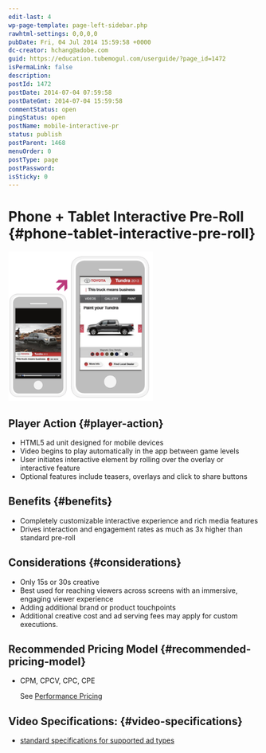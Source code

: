 ```yaml
---
edit-last: 4
wp-page-template: page-left-sidebar.php
rawhtml-settings: 0,0,0,0
pubDate: Fri, 04 Jul 2014 15:59:58 +0000
dc-creator: hchang@adobe.com
guid: https://education.tubemogul.com/userguide/?page_id=1472
isPermaLink: false
description: 
postId: 1472
postDate: 2014-07-04 07:59:58
postDateGmt: 2014-07-04 15:59:58
commentStatus: open
pingStatus: open
postName: mobile-interactive-pr
status: publish
postParent: 1468
menuOrder: 0
postType: page
postPassword: 
isSticky: 0
---
```


# Phone + Tablet Interactive Pre-Roll {#phone-tablet-interactive-pre-roll}

[ ![mobile ipr](assets/mobile-ipr-290x300.png)](assets/mobile-ipr.png)

## Player Action {#player-action}

* HTML5 ad unit designed for mobile devices
* Video begins to play automatically in the app between game levels
* User initiates interactive element by rolling over the overlay or interactive feature
* Optional features include teasers, overlays and click to share buttons
<!-- * [See Smartphone Interactive Pre-roll Unit in Action](https://www.tubemogul.com/marketing/showcase/interactive-in-app-pre-roll.html) -->
<!-- * [See Tablet Interactive Pre-roll Unit in Action](https://www.tubemogul.com/marketing/showcase/interactive-in-app-pre-roll-tablet.html) -->

## Benefits {#benefits}

* Completely customizable interactive experience and rich media features
* Drives interaction and engagement rates as much as 3x higher than standard pre-roll

## Considerations {#considerations}

* Only 15s or 30s creative
* Best used for reaching viewers across screens with an immersive, engaging viewer experience
* Adding additional brand or product touchpoints
* Additional creative cost and ad serving fees may apply for custom executions.

## Recommended Pricing Model {#recommended-pricing-model}

* CPM, CPCV, CPC, CPE

    See [Performance Pricing](../../../../dsp/planning/ad-formats/performance-pricing.md)

## Video Specifications: {#video-specifications}

* [standard specifications for supported ad types](https://www.tubemogul.com/ad-specs/)
